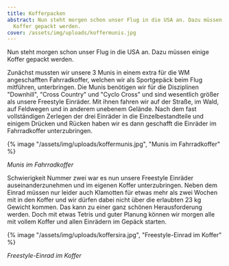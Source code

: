 ```yaml
---
title: Kofferpacken
abstract: Nun steht morgen schon unser Flug in die USA an. Dazu müssen einige
  Koffer gepackt werden.
cover: /assets/img/uploads/koffermunis.jpg
---
```

Nun steht morgen schon unser Flug in die USA an. Dazu müssen einige Koffer gepackt werden.

Zunächst mussten wir unsere 3 Munis in einem extra für die WM angeschafften Fahrradkoffer, welchen wir als Sportgepäck beim Flug mitführen, unterbringen. Die Munis benötigen wir für die Disziplinen "Downhill", "Cross Country" und "Cyclo Cross" und sind wesentlich größer als unsere Freestyle Einräder. Mit ihnen fahren wir auf der Straße, im Wald, auf Feldwegen und in anderem unebenem Gelände. Nach dem fast vollständigen Zerlegen der drei Einräder in die Einzelbestandteile und einigem Drücken und Rücken haben wir es dann geschafft die Einräder im Fahrradkoffer unterzubringen.

{% image "/assets/img/uploads/koffermunis.jpg", "Munis im Fahrradkoffer" %}

*Munis im Fahrradkoffer*

Schwierigkeit Nummer zwei war es nun unsere Freestyle Einräder auseinanderzunehmen und im eigenen Koffer unterzubringen. Neben dem Einrad müssen nur leider auch Klamotten für etwas mehr als zwei Wochen mit in den Koffer und wir dürfen dabei nicht über die erlaubten 23 kg Gewicht kommen. Das kann zu einer ganz schönen Herausforderung werden. Doch mit etwas Tetris und guter Planung können wir morgen alle mit vollem Koffer und allen Einrädern im Gepäck starten.

{% image "/assets/img/uploads/koffersira.jpg", "Freestyle-Einrad im Koffer" %}

*Freestyle-Einrad im Koffer*
